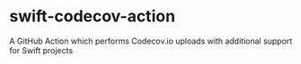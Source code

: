 # swift-codecov-action
A GitHub Action which performs Codecov.io uploads with additional support for Swift projects
